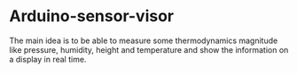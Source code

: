 # Arduino-sensor-visor
The main idea is to be able to measure some thermodynamics magnitude like pressure, humidity, height and temperature and show the information on a display in real time.
